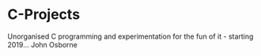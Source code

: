 # C-Projects
Unorganised C programming and experimentation for the fun of it - starting 2019... John Osborne

